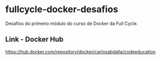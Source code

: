 # fullcycle-docker-desafios
Desafios do primeiro módulo do curso de Docker da Full Cycle.

## Link - Docker Hub
https://hub.docker.com/repository/docker/carlosabdalla/codeeducation

